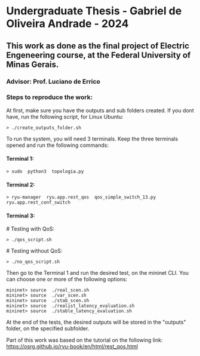 
#  Undergraduate Thesis - Gabriel de Oliveira Andrade - 2024

## This work as done as the final project of Electric Engeneering course, at the Federal University of Minas Gerais. 

### Advisor: Prof. Luciano de Errico

### Steps to reproduce the work:

At  first,  make  sure  you  have  the  outputs  and  sub  folders  created.  If  you  dont  have,  run  the  following  script,  for  Linux  Ubuntu:

```
> ./create_outputs_folder.sh
```
  

To  run  the  system,  you  will  need  3  terminals. Keep the three terminals opened and run the following commands:


#### Terminal  1:
```
> sudo  python3  topologia.py
```
  

#### Terminal  2:

```
> ryu-manager  ryu.app.rest_qos  qos_simple_switch_13.py  ryu.app.rest_conf_switch
```
  

#### Terminal  3:

\# Testing  with  QoS:
```
> ./qos_script.sh
```

\# Testing  without  QoS:
```
> ./no_qos_script.sh
  ```

Then go  to  the  Terminal  1  and  run  the  desired  test, on the mininet CLI.  You can choose  one  or  more  of  the  following  options:
```
mininet> source  ./real_scen.sh
mininet> source  ./var_scen.sh
mininet> source  ./stab_scen.sh
mininet> source  ./realist_latency_evaluation.sh
mininet> source  ./stable_latency_evaluation.sh
```

  
At  the  end  of  the  tests,  the  desired  outputs  will be  stored  in  the  "outputs"  folder, on the specified subfolder.

  
Part  of  this  work  was  based  on  the  tutorial  on  the  following  link:  https://osrg.github.io/ryu-book/en/html/rest_qos.html